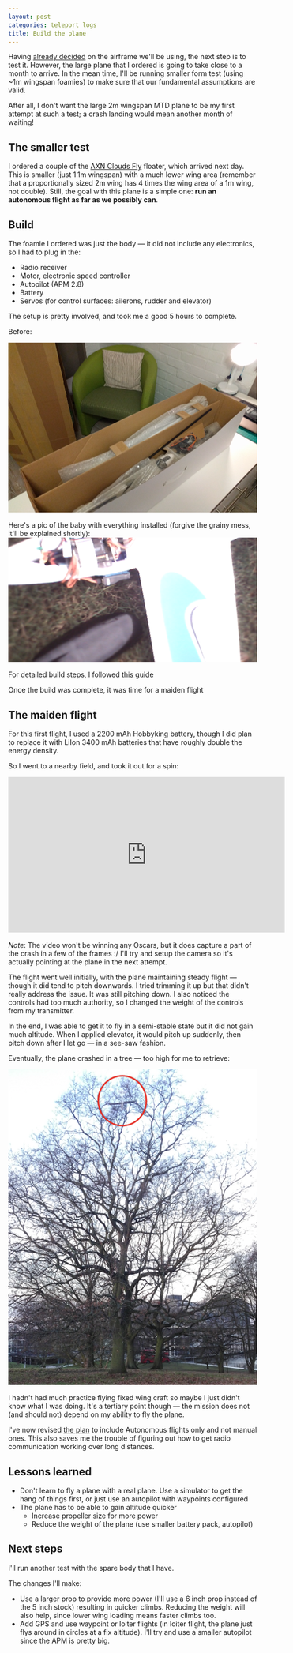 ```yaml
---
layout: post
categories: teleport logs
title: Build the plane
---
```

Having [already decided](/teleport/logs/plane-design) on the airframe we'll be using, the next step is to test it. However, the large plane that I ordered is going to take close to a month to arrive. In the mean time, I'll be running smaller form test (using ~1m wingspan foamies) to make sure that our fundamental assumptions are valid.

After all, I don't want the large 2m wingspan MTD plane to be my first attempt at such a test; a crash landing would mean another month of waiting!

## The smaller test
I ordered a couple of the [AXN Clouds Fly](https://hobbyking.com/en_us/floater-jet-epo-arf.html) floater, which arrived next day. This is smaller (just 1.1m wingspan) with a much lower wing area (remember that a proportionally sized 2m wing has 4 times the wing area of a 1m wing, not double). Still, the goal with this plane is a simple one: **run an autonomous flight as far as we possibly can**.

## Build
The foamie I ordered was just the body &mdash; it did not include any electronics, so I had to plug in the:

- Radio receiver
- Motor, electronic speed controller
- Autopilot (APM 2.8)
- Battery
- Servos (for control surfaces: ailerons, rudder and elevator)

The setup is pretty involved, and took me a good 5 hours to complete. 

Before:

![Unpacked](/assets/projects/teleport/axn-unpacked.png)

Here's a pic of the baby with everything installed (forgive the grainy mess, it'll be explained shortly):
![AXN grainy mess](/assets/projects/teleport/axn-grainy-mess.png)

For detailed build steps, I followed [this guide](http://beta.ivc.no/wiki/index.php/AXN_Clouds_Fly_Setup)

Once the build was complete, it was time for a maiden flight

## The maiden flight
For this first flight, I used a 2200 mAh Hobbyking battery, though I did plan to replace it with LiIon 3400 mAh batteries that have roughly double the energy density.

So I went to a nearby field, and took it out for a spin:
<iframe width="560" height="315" src="https://www.youtube.com/embed/M49BoK_RGzU" frameborder="0" allowfullscreen></iframe>

*Note*: The video won't be winning any Oscars, but it does capture a part of the crash in a few of the frames :/ I'll try and setup the camera so it's actually pointing at the plane in the next attempt. 

The flight went well initially, with the plane maintaining steady flight &mdash; though it did tend to pitch downwards. I tried trimming it up but that didn't really address the issue. It was still pitching down. I also noticed the controls had too much authority, so I changed the weight of the controls from my transmitter.

In the end, I was able to get it to fly in a semi-stable state but it did not gain much altitude. When I applied elevator, it would pitch up suddenly, then pitch down after I let go &mdash; in a see-saw fashion.

Eventually, the plane crashed in a tree &mdash; too high for me to retrieve:

![Stuck in Tree](/assets/projects/teleport/axn-stuck-tree.png)

I hadn't had much practice flying fixed wing craft so maybe I just didn't know what I was doing. It's a tertiary point though &mdash; the mission does not (and should not) depend on my ability to fly the plane.

I've now revised [the plan](/teleport) to include Autonomous flights only and not manual ones. This also saves me the trouble of figuring out how to get radio communication working over long distances.

## Lessons learned

- Don't learn to fly a plane with a real plane. Use a simulator to get the hang of things first, or just use an autopilot with waypoints configured
- The plane has to be able to gain altitude quicker
  - Increase propeller size for more power
  - Reduce the weight of the plane (use smaller battery pack, autopilot)

## Next steps
I'll run another test with the spare body that I have.

The changes I'll make:
- Use a larger prop to provide more power (I'll use a 6 inch prop instead of the 5 inch stock) resulting in quicker climbs. Reducing the weight will also help, since lower wing loading means faster climbs too.
- Add GPS and use waypoint or loiter flights (in loiter flight, the plane just flys around in circles at a fix altitude). I'll try and use a smaller autopilot since the APM is pretty big.
